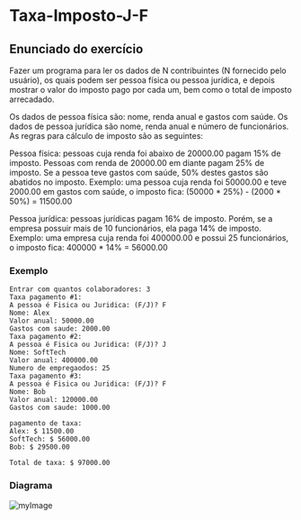 # Taxa-Imposto-J-F

## Enunciado do exercício

Fazer um programa para ler os dados de N contribuintes (N fornecido pelo usuário), os quais podem ser pessoa física ou pessoa jurídica, e depois mostrar o valor do imposto pago por cada um, bem como o total de imposto arrecadado. 

Os dados de pessoa física são: nome, renda anual e gastos com saúde. Os dados de pessoa jurídica são nome, renda anual e número de funcionários. As regras para cálculo de imposto são as seguintes:

Pessoa física: pessoas cuja renda foi abaixo de 20000.00 pagam 15% de imposto. Pessoas com renda de 20000.00 em diante pagam 25% de imposto. Se a pessoa teve gastos com saúde, 50% destes gastos são abatidos no imposto. 
Exemplo: uma pessoa cuja renda foi 50000.00 e teve 2000.00 em gastos com saúde, o imposto fica: (50000 * 25%) - (2000 * 50%) = 11500.00

Pessoa jurídica: pessoas jurídicas pagam 16% de imposto. Porém, se a empresa possuir mais de 10 funcionários, ela paga 14% de imposto. 
Exemplo: uma  empresa  cuja  renda foi 400000.00 e possui 25 funcionários, o imposto fica: 400000 * 14% = 56000.00

### Exemplo

```
Entrar com quantos colaboradores: 3
Taxa pagamento #1:
A pessoa é Fisica ou Juridica: (F/J)? F
Nome: Alex
Valor anual: 50000.00
Gastos com saude: 2000.00
Taxa pagamento #2:
A pessoa é Fisica ou Juridica: (F/J)? J
Nome: SoftTech
Valor anual: 400000.00
Numero de empregaodos: 25
Taxa pagamento #3:
A pessoa é Fisica ou Juridica: (F/J)? F
Nome: Bob
Valor anual: 120000.00
Gastos com saude: 1000.00

pagamento de taxa:
Alex: $ 11500.00
SoftTech: $ 56000.00
Bob: $ 29500.00

Total de taxa: $ 97000.00
```

### Diagrama

![myImage](https://github.com/devsuperior/aulao007/raw/master/domain-model.png)
